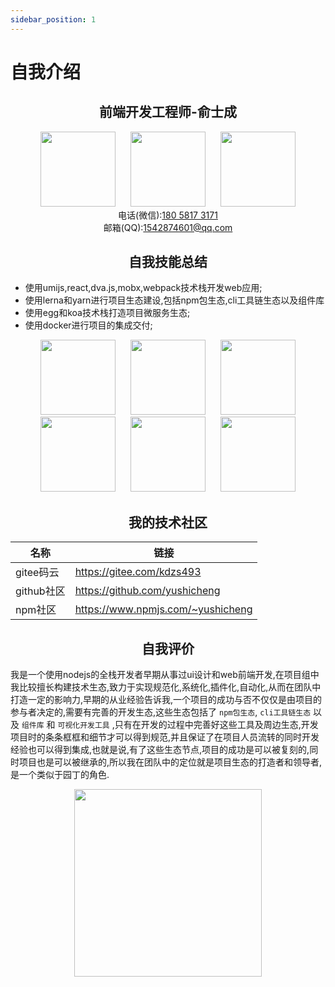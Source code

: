 ```yaml
---
sidebar_position: 1
---
```


# 自我介绍

<h2 align="center">前端开发工程师-俞士成</h2>

<div align="center">
  <img hspace="10" width="120" src="https://yushicheng.github.io/self-introduction/photos/WechatIMG2.jpeg"/>
  <img hspace="10" width="120" src="https://yushicheng.github.io/self-introduction/photos/WechatIMG4.jpeg"/>
  <img hspace="10" width="120" src="https://yushicheng.github.io/self-introduction/photos/WechatIMG5.jpeg"/>
</div>

<div align="center">
  <div>
    电话(微信):<a href="tel:18058173171">180 5817 3171</a>
  </div>
  <div>
    邮箱(QQ):<a href="mail:1542874601@qq.com">1542874601@qq.com</a>
  </div>
</div>

<h2 align="center">自我技能总结</h2>

- 使用umijs,react,dva.js,mobx,webpack技术栈开发web应用;
- 使用lerna和yarn进行项目生态建设,包括npm包生态,cli工具链生态以及组件库
- 使用egg和koa技术栈打造项目微服务生态;
- 使用docker进行项目的集成交付;

<div align="center">
  <img hspace="10" width="120" src="https://yushicheng.github.io/self-introduction/logos/20171113192033_1230.png"/>
  <img hspace="10" width="120" src="https://yushicheng.github.io/self-introduction/logos/1477618837-4668.jpg"/>
  <img hspace="10" width="120" src="https://yushicheng.github.io/self-introduction/logos/TB1zomHwxv1gK0jSZFFXXb0sXXa-200-200.png"/>
  <img hspace="10" width="120" src="https://yushicheng.github.io/self-introduction/logos/79596653-38f81200-80e1-11ea-98cd-1c6a3bb5de51.png"/>
  <img hspace="10" width="120" src="https://yushicheng.github.io/self-introduction/logos/JFKAMfmPehWfhBPdCjrw.svg"/>
  <img hspace="10" width="120" src="https://yushicheng.github.io/self-introduction/logos/docker.png"/>
</div>


<h2 align="center">我的技术社区</h2>

| 名称       | 链接                              |
| ---------- | --------------------------------- |
| gitee码云  | https://gitee.com/kdzs493         |
| github社区 | https://github.com/yushicheng     |
| npm社区    | https://www.npmjs.com/~yushicheng |

<h2 align="center">自我评价</h2>

我是一个使用nodejs的全栈开发者早期从事过ui设计和web前端开发,在项目组中我比较擅长构建技术生态,致力于实现规范化,系统化,插件化,自动化,从而在团队中打造一定的影响力,早期的从业经验告诉我,一个项目的成功与否不仅仅是由项目的参与者决定的,需要有完善的开发生态,这些生态包括了 `npm包生态`, `cli工具链生态` 以及 `组件库` 和 `可视化开发工具` ,只有在开发的过程中完善好这些工具及周边生态,开发项目时的条条框框和细节才可以得到规范,并且保证了在项目人员流转的同时开发经验也可以得到集成,也就是说,有了这些生态节点,项目的成功是可以被复刻的,同时项目也是可以被继承的,所以我在团队中的定位就是项目生态的打造者和领导者,是一个类似于园丁的角色.

<div align="center">
  <img hspace="10" width="300" src="https://yushicheng.github.io/self-introduction/photos/IMG_3708.jpg"/>
</div>